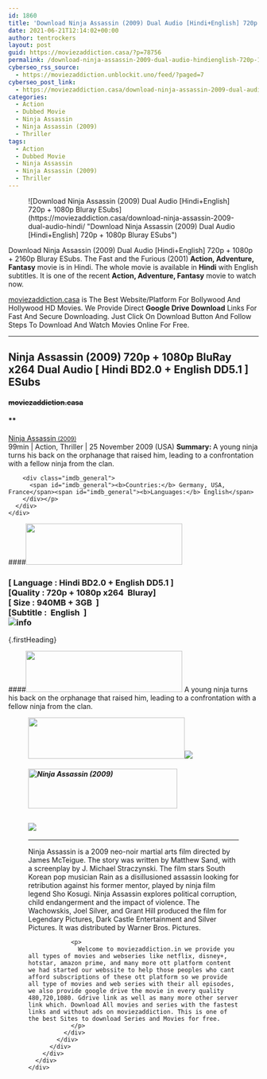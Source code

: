 ```yaml
---
id: 1860
title: 'Download Ninja Assassin (2009) Dual Audio [Hindi+English] 720p + 1080p Bluray ESubs'
date: 2021-06-21T12:14:02+00:00
author: tentrockers
layout: post
guid: https://moviezaddiction.casa/?p=78756
permalink: /download-ninja-assassin-2009-dual-audio-hindienglish-720p-1080p-bluray-esubs/
cyberseo_rss_source:
  - https://moviezaddiction.unblockit.uno/feed/?paged=7
cyberseo_post_link:
  - https://moviezaddiction.casa/download-ninja-assassin-2009-dual-audio-hindi/
categories:
  - Action
  - Dubbed Movie
  - Ninja Assassin
  - Ninja Assassin (2009)
  - Thriller
tags:
  - Action
  - Dubbed Movie
  - Ninja Assassin
  - Ninja Assassin (2009)
  - Thriller
---
```

<figure class="entry-thumbnail">![Download Ninja Assassin (2009) Dual Audio [Hindi+English] 720p + 1080p Bluray ESubs](https://moviezaddiction.casa/download-ninja-assassin-2009-dual-audio-hindi/ "Download Ninja Assassin (2009) Dual Audio [Hindi+English] 720p + 1080p Bluray ESubs")  
</figure> 

Download Ninja Assassin (2009) Dual Audio [Hindi+English] 720p + 1080p + 2160p Bluray ESubs. The Fast and the Furious (2001) **Action, Adventure, Fantasy** movie is in Hindi. The whole movie is available in **Hindi** with English subtitles. It is one of the recent **Action, Adventure, Fantasy** movie to watch now.

[moviezaddiction.casa](https://moviezaddiction.casa) is The Best Website/Platform For Bollywood And Hollywood HD Movies. We Provide Direct **Google Drive Download** Links For Fast And Secure Downloading. Just Click On Download Button And Follow Steps To Download And Watch Movies Online For Free.

* * *

## <span>Ninja Assassin (2009) 720p + 1080p BluRay x264 Dual Audio [ Hindi BD2.0 + English DD5.1 ] ESubs</span>

#### <span>~~moviezaddiction.casa~~</span>

#### **</p> 

<div class="imdb_container">
  <div>
    <div class="imdb_dark">
      <div class="imdb_right">
        <span id="movie_title"><a href="https://www.imdb.com/title/tt1186367" target="_blank" rel="noopener">Ninja Assassin<small> (2009)</small></a></span><br /> <span id="genres">99min | Action, Thriller | 25 November 2009 (USA)</span> <span id="summary"><b>Summary: </b>A young ninja turns his back on the orphanage that raised him, leading to a confrontation with a fellow ninja from the clan.</span></p> 
        
        <div class="imdb_general">
          <span id="imdb_general"><b>Countries:</b> Germany, USA, France</span><span id="imdb_general"><b>Languages:</b> English</span>
        </div></p>
      </div>
    </div>
  </div>
</div>

</b></h4> 

####<img loading="lazy" class="aligncenter" src="https:///moviezaddiction.casa/wp-content/uploads/2018/02/Media-Info.png?zoom=0.8099999785423279&resize=315%2C83&ssl=1" srcset="https://moviezaddiction.casa//wp-content/uploads/2018/02/Media-Info.png?zoom=0.8999999761581421&resize=315%2C83&ssl=1" width="315" height="83" /> 

### <span><span><strong>[ Language : Hindi BD2.0 + English DD5.1</strong>&nbsp;]</span><br /><span>[Quality : 720p + 1080p x264&nbsp; Bluray]</span><br /><span>[ Size : 940MB + 3GB&nbsp; ]</span><br /><span>[Subtitle :&nbsp; English&nbsp; ]<br /></span></span><img src="https://i.imgur.com/AusysgD.png" alt="info" usemap="#workmap" /> </p> 

<map name="workmap">
  <area alt="imdb" coords="0,0,80,40" shape="rect" href="https://www.imdb.com/title/tt1186367/" target="_blank" />
  
  <area alt="youtube" coords="100,0,180,40" shape="rect" href="https://www.youtube.com/watch?v=AcBPlzZS1mw" target="_blank" />
</map> {.firstHeading}

####<img loading="lazy" class="aligncenter" src="https://moviezaddiction.casa//wp-content/uploads/2018/02/Plot.jpeg?zoom=0.8099999785423279&resize=315%2C83&ssl=1" srcset="https://moviezaddiction.casa//wp-content/uploads/2018/02/Plot.jpeg?zoom=0.8999999761581421&resize=315%2C83&ssl=1" width="315" height="83" /> <span>A young ninja turns his back on the orphanage that raised him, leading to a confrontation with a fellow ninja from the clan.</span>

<div class="wp-block-image">
  <figure class="aligncenter is-resized"><img loading="lazy" class="aligncenter" src="https://i1.wp.com/moviezaddiction.casa/wp-content/uploads/2018/02/Screenshots-Button.png?zoom=0.8099999785423279&resize=315%2C83&ssl=1" srcset="https://moviezaddiction.casa//wp-content/uploads/2018/02/Screenshots-Button.png?zoom=0.8999999761581421&resize=315%2C83&ssl=1" width="315" height="83" /><img src="https://1.bp.blogspot.com/--EFNz46cASQ/YNCCEQ8WzJI/AAAAAAAAEQY/u8XhJvgBuXAJa2lKNBnJzhDHcH-YedKKgCLcBGAsYHQ/s16000/Ninja%2BAssassin%2B%25282009%2529%2B1080p%2BBluray%2Bx264%2BDual%2BAudio%2B%255B%2BHindi%2BDD2.0%2B%252B%2BEnglish%2BDD5.1%2B%255D%2BESub%2B3GB%2B%255Bwww.MoviezAddiction.casa%255D_s.jpg" /></p> 
  
  <h4 class="summary_text">
    <em><img loading="lazy" class="aligncenter" src="https://i2.wp.com/moviezaddiction.casa/wp-content/uploads/2018/02/Download-Button-1.png?zoom=0.8099999785423279&resize=300%2C80&ssl=1" srcset="https://i2.wp.com/moviezaddiction.casa/wp-content/uploads/2018/02/Download-Button-1.png?zoom=0.8999999761581421&resize=300%2C80&ssl=1" alt="Ninja Assassin (2009)" width="300" height="80" /></em>
  </h4>
  
  <h2>
    <img class="aligncenter" src="https://i.imgur.com/Ds7bb.gif" />
  </h2>
  
  <hr />
  
  <div class="mod" data-md="50" data-hveid="250" data-ved="0ahUKEwi-7dnvqo7WAhXLsFQKHTILBKEQkCkI-gEoAzAn">
    <div class="_cgc kno-fb-ctx" data-hveid="251" data-ved="0ahUKEwi-7dnvqo7WAhXLsFQKHTILBKEQziAI-wEoADAn">
      <div class="r-iH9cFH0n0MiE">
        <div class="mod" data-md="50" data-hveid="228" data-ved="0ahUKEwjniJq86tTWAhULK48KHU9mChkQkCkI5AEoBDAh">
          <div class="_cgc kno-fb-ctx" data-hveid="229" data-ved="0ahUKEwjniJq86tTWAhULK48KHU9mChkQziAI5QEoADAh">
            <div class="r-iwKCMzMr_HBQ">
              <div class="overviewContainer ng-star-inserted">
                <p>
                  Ninja Assassin is a 2009 neo-noir martial arts film directed by James McTeigue. The story was written by Matthew Sand, with a screenplay by J. Michael Straczynski. The film stars South Korean pop musician Rain as a disillusioned assassin looking for retribution against his former mentor, played by ninja film legend Sho Kosugi. Ninja Assassin explores political corruption, child endangerment and the impact of violence. The Wachowskis, Joel Silver, and Grant Hill produced the film for Legendary Pictures, Dark Castle Entertainment and Silver Pictures. It was distributed by Warner Bros. Pictures.
                </p>
                
                <p>
                  Welcome to moviezaddiction.in we provide you all types of movies and webseries like netflix, disney+, hotstar, amazon prime, and many more ott platform content we had started our webssite to help those peoples who cant afford subscriptions of these ott platform so we provide all type of movies and web series with their all episodes, we also provide google drive the movie in every quality 480,720,1080. Gdrive link as well as many more other server link which. Download All movies and series with the fastest links and without ads on moviezaddiction. This is one of the best Sites to download Series and Movies for free.
                </p>
              </div>
            </div>
          </div>
        </div>
      </div>
    </div>
  </div></figure>
</div>